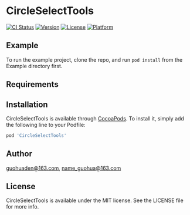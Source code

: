 # CircleSelectTools

[![CI Status](https://img.shields.io/travis/guohuaden@163.com/CircleSelectTools.svg?style=flat)](https://travis-ci.org/guohuaden@163.com/CircleSelectTools)
[![Version](https://img.shields.io/cocoapods/v/CircleSelectTools.svg?style=flat)](https://cocoapods.org/pods/CircleSelectTools)
[![License](https://img.shields.io/cocoapods/l/CircleSelectTools.svg?style=flat)](https://cocoapods.org/pods/CircleSelectTools)
[![Platform](https://img.shields.io/cocoapods/p/CircleSelectTools.svg?style=flat)](https://cocoapods.org/pods/CircleSelectTools)

## Example

To run the example project, clone the repo, and run `pod install` from the Example directory first.

## Requirements

## Installation

CircleSelectTools is available through [CocoaPods](https://cocoapods.org). To install
it, simply add the following line to your Podfile:

```ruby
pod 'CircleSelectTools'
```

## Author

guohuaden@163.com, name_guohua@163.com

## License

CircleSelectTools is available under the MIT license. See the LICENSE file for more info.
